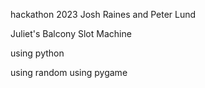 hackathon 2023 
Josh Raines and Peter Lund

Juliet's Balcony Slot Machine

using python

using random
using pygame

